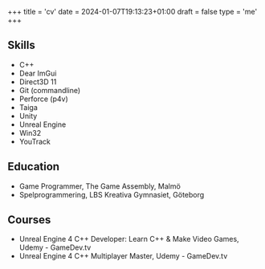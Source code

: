 +++
title = 'cv'
date = 2024-01-07T19:13:23+01:00
draft = false
type = 'me'
+++

## Skills
* C++
* Dear ImGui
* Direct3D 11
* Git (commandline)
* Perforce (p4v)
* Taiga
* Unity
* Unreal Engine
* Win32
* YouTrack

## Education
* Game Programmer, The Game Assembly, Malmö
* Spelprogrammering, LBS Kreativa Gymnasiet, Göteborg

## Courses
* Unreal Engine 4 C++ Developer: Learn C++ & Make Video Games, Udemy - GameDev.tv
* Unreal Engine 4 C++ Multiplayer Master, Udemy - GameDev.tv